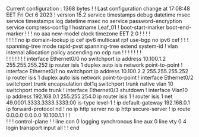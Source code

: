 
Current configuration : 1368 bytes
!
! Last configuration change at 17:08:48 EET Fri Oct 6 2023
!
version 15.2
service timestamps debug datetime msec
service timestamps log datetime msec
no service password-encryption
service compress-config
!
hostname Leaf_01
!
boot-start-marker
boot-end-marker
!
!
!
no aaa new-model
clock timezone EET 2 0
!
!
!
!         
!
!
!
!
no ip domain-lookup
ip cef
ipv6 multicast rpf use-bgp
no ipv6 cef
!
!
!
spanning-tree mode rapid-pvst
spanning-tree extend system-id
!
vlan internal allocation policy ascending
no cdp run
!
! 
!
!
!
!
!         
!
!
!
!
!
!
!
interface Ethernet0/0
 no switchport
 ip address 10.100.1.2 255.255.255.252
 ip router isis 1
 duplex auto
 isis network point-to-point 
!
interface Ethernet0/1
 no switchport
 ip address 10.100.2.2 255.255.255.252
 ip router isis 1
 duplex auto
 isis network point-to-point 
!
interface Ethernet0/2
 switchport trunk encapsulation dot1q
 switchport trunk native vlan 10
 switchport mode trunk
!
interface Ethernet0/3
 shutdown
!
interface Vlan10
 ip address 192.168.0.1 255.255.254.0
 ip router isis 1
!
router isis 1
 net 49.0001.3333.3333.3333.00
 is-type level-1
!
ip default-gateway 192.168.0.1
ip forward-protocol nd
!
no ip http server
no ip http secure-server
!
ip route 0.0.0.0 0.0.0.0 10.100.1.1
!
!         
!
!
!
control-plane
!
!
line con 0
 logging synchronous
line aux 0
line vty 0 4
 login
 transport input all
!
!
end